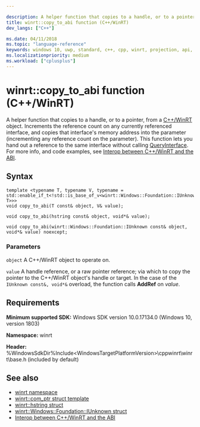```yaml
---

description: A helper function that copies to a handle, or to a pointer, from a C++/WinRT object.
title: winrt::copy_to_abi function (C++/WinRT)
dev_langs: ["C++"]

ms.date: 04/11/2018
ms.topic: "language-reference"
keywords: windows 10, uwp, standard, c++, cpp, winrt, projection, api, reference, copy_to_abi
ms.localizationpriority: medium
ms.workload: ["cplusplus"]
---
```


# winrt::copy_to_abi function (C++/WinRT)
A helper function that copies to a handle, or to a pointer, from a [C++/WinRT](/windows/uwp/cpp-and-winrt-apis/intro-to-using-cpp-with-winrt) object. Increments the reference count on any currently referenced interface, and copies that interface's memory address into the parameter (incrementing any reference count on the parameter). This function lets you hand out a reference to the same interface without calling [QueryInterface](/windows/win32/api/unknwn/nf-unknwn-iunknown-queryinterface(q)). For more info, and code examples, see [Interop between C++/WinRT and the ABI](/windows/uwp/cpp-and-winrt-apis/interop-winrt-abi).

## Syntax
```cppwinrt
template <typename T, typename V, typename =
std::enable_if_t<!std::is_base_of_v<winrt::Windows::Foundation::IUnknown, T>>>
void copy_to_abi(T const& object, V& value);

void copy_to_abi(hstring const& object, void*& value);

void copy_to_abi(winrt::Windows::Foundation::IUnknown const& object, void*& value) noexcept;
```

### Parameters
`object`
A C++/WinRT object to operate on.

`value`
A handle reference, or a raw pointer reference; via which to copy the pointer to the C++/WinRT object's handle or target. In the case of the `IUnknown const&, void*&` overload, the function calls **AddRef** on *value*.

## Requirements
**Minimum supported SDK:** Windows SDK version 10.0.17134.0 (Windows 10, version 1803)

**Namespace:** winrt

**Header:** %WindowsSdkDir%Include\<WindowsTargetPlatformVersion>\cppwinrt\winrt\base.h (included by default)

## See also 
* [winrt namespace](winrt.md)
* [winrt::com_ptr struct template](com-ptr.md)
* [winrt::hstring struct](hstring.md)
* [winrt::Windows::Foundation::IUnknown struct](windows-foundation-iunknown.md)
* [Interop between C++/WinRT and the ABI](/windows/uwp/cpp-and-winrt-apis/interop-winrt-abi)

